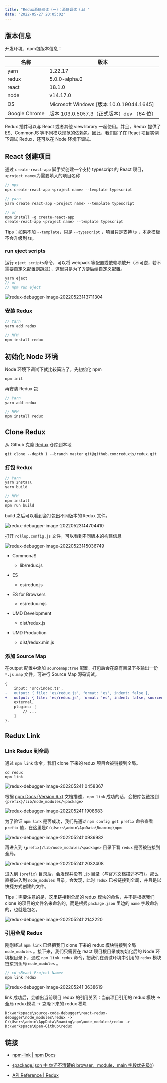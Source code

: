 ```yaml
---
title: "Redux源码阅读（一）：源码调试（上）"
date: "2022-05-27 20:05:02"
---
```


## 版本信息

开发环境、npm包版本信息：

| 名称 | 版本 |
| ---- | ---- |
| yarn | 1.22.17 |
| redux | 5.0.0-alpha.0 |
| react | 18.1.0 |
| node | v14.17.0 |
| OS | Microsoft Windows [版本 10.0.19044.1645] |
| Google Chrome | 版本 103.0.5057.3（正式版本）dev （64 位） |


Redux  插件可以与 React 或者其他 view library 一起使用。并且，Redux 提供了 ES、CommonJS 等不同模块规范的依赖包。因此，我们除了在 React 项目实例下调试 Redux，还可以在 Node 环境下调试。

## React 创建项目

通过 `create-react-app` 脚手架创建一个支持 typescript 的 React 项目，`<project name>`为需要填入的项目名称

```js
// npx
npx create-react-app <project name> --template typescript

// yarn
yarn create react-app <project name> --template typescript 

// or
npm install -g create-react-app 
create-react-app <project name> --template typescript 
```

Tips：如果不加 `--template`，只是 `--typescript` ，项目只是支持 ts ，本身模板不会升级到 ts。 

### run eject scripts

运行 `eject scripts`命令，可以将 webpack 等配置或依赖项放开（不可逆，若不需要自定义配置则跳过），这里只是为了方便后续自定义配置。

```js
yarn eject 
// or 
// npm run eject
```

![redux-debugger-image-20220523143711304](https://www.zzcyes.com/images/redux-debugger-20220523143711304.png)

### 安装 Redux

```js
// Yarn
yarn add redux

// NPM
npm install redux
```

## 初始化 Node 环境

Node 环境下调试下就比较简洁了，先初始化 npm 

```
npm init 
```

再安装 Redux 包

```js
// Yarn
yarn add redux

// NPM
npm install redux
```

## Clone Redux

从 Github 克隆 [Redux](https://github.com/reduxjs/redux) 仓库到本地

```
git clone --depth 1 --branch master git@github.com:reduxjs/redux.git
```

### 打包 Redux

```js
// Yarn
yarn install 
yarn build 

// NPM 
npm install 
npm run build 
```

build 之后可以看到会打包出不同版本的 Redux 文件。

![redux-debugger-image-20220523144704410](https://www.zzcyes.com/images/redux-debugger-20220523144704410.png)

打开  `rollup.config.js` 文件，可以看到不同版本的构建信息

![redux-debugger-image-20220523145036749](https://www.zzcyes.com/images/redux-debugger-20220523145036749.png)

- CommonJS

  - lib/redux.js

- ES

  - es/redux.js

- ES for Browsers

  - es/redux.mjs

- UMD Development

  - dist/redux.js

- UMD Production

  - dist/redux.min.js

### 添加 Source Map

在output 配置中添加 `sourcemap:true` 配置，打包后会在原有目录下多输出一份`*.js.map` 文件，可进行 Source Map 源码调试。

```diff
{
    input: 'src/index.ts',
-   output: { file: 'es/redux.js', format: 'es', indent: false },
+   output: { file: 'es/redux.js', format: 'es', indent: false, sourcemap: true, },
    external,
    plugins: [
     	// ... 
    ]
},
```

## Redux Link

### Link Redux 到全局

通过 `npm link` 命令，我们 clone 下来的 redux 项目会被链接到全局。

```
cd redux
npm link
```

![redux-debugger-image-20220524110458367](https://www.zzcyes.com/images/redux-debugger-20220524110458367.png)

根据 [npm Docs (Version 6.x)](https://docs.npmjs.com/cli/v6/commands/npm-link/) 文档描述， `npm link` 成功的话，会把库包链接到 `{prefix}/lib/node_modules/<package>`  

![redux-debugger-image-20220524111908683](https://www.zzcyes.com/images/redux-debugger-20220524111908683.png)

为了验证 `npm link` 是否成功，我们先通过 `npm config get prefix` 命令查看 `prefix` 值，在这里是`C:\Users\admin\AppData\Roaming\npm` 

![redux-debugger-image-20220524110936982](https://www.zzcyes.com/images/redux-debugger-20220524110936982.png)

再进入到 `{prefix}/lib/node_modules/<package>` 目录下看 `redux` 是否被链接到全局。

![redux-debugger-image-20220524112032408](https://www.zzcyes.com/images/redux-debugger-20220524112032408.png)

进入到 `{prefix}` 目录后，会发现并没有 `lib` 目录（与官方文档描述不符）。那么直接进入到 `node_modules` 目录，会发现，此时 `redux` 已被链接到全局，并且是以快捷方式创建的文件。

Tips：需要注意的是，这里链接到全局的 redux 模块的命名，并不是根据我们 clone 的项目的文件名来命名的，而是根据 `package.json` 里边的 `name` 字段命名的，也就是包名。

![redux-debugger-image-20220524112142220](https://www.zzcyes.com/images/redux-debugger-20220524112142220.png)

### 引用全局 Redux

刚刚经过 `npm link` 已经把我们 clone 下来的 redux 模块链接到全局 `node_modules` 。接下来，我们只需要在 react 项目根目录或初始化后的 Node 环境根目录下，通过 `npm link redux` 命令，把我们在调试环境中引用的 `redux` 模块链接到全局 `node_modules` 。

```js
// cd <React Project Name>
npm link redux 
```

![redux-debugger-image-20220524113638619](https://www.zzcyes.com/images/redux-debugger-20220524113638619.png)

link 成功后，会输出当前项目 redux 的引用关系：当前项目引用的 redux 模块 -> 全局 redux模块 -> 克隆下来的 redux 模块

```
D:\workspace\source-code-debugger\react-redux-debugger\node_modules\redux -> C:\Users\admin\AppData\Roaming\npm\node_modules\redux -> D:\workspace\Open-Github\redux
```

## 链接

- [npm-link | npm Docs](https://docs.npmjs.com/cli/v6/commands/npm-link/)

- [《package.json 中 你还不清楚的 browser，module，main 字段优先级》](https://github.com/SunshowerC/blog/issues/8)）

- [API Reference | Redux](https://redux.js.org/api/api-reference)
    